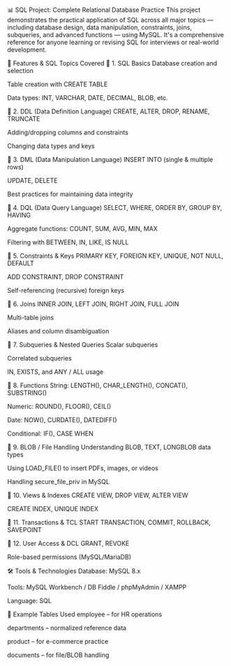 📊 SQL Project: Complete Relational Database Practice
This project demonstrates the practical application of SQL across all major topics — including database design, data manipulation, constraints, joins, subqueries, and advanced functions — using MySQL. It's a comprehensive reference for anyone learning or revising SQL for interviews or real-world development.

🚀 Features & SQL Topics Covered
🔷 1. SQL Basics
Database creation and selection

Table creation with CREATE TABLE

Data types: INT, VARCHAR, DATE, DECIMAL, BLOB, etc.

🔷 2. DDL (Data Definition Language)
CREATE, ALTER, DROP, RENAME, TRUNCATE

Adding/dropping columns and constraints

Changing data types and keys

🔷 3. DML (Data Manipulation Language)
INSERT INTO (single & multiple rows)

UPDATE, DELETE

Best practices for maintaining data integrity

🔷 4. DQL (Data Query Language)
SELECT, WHERE, ORDER BY, GROUP BY, HAVING

Aggregate functions: COUNT, SUM, AVG, MIN, MAX

Filtering with BETWEEN, IN, LIKE, IS NULL

🔷 5. Constraints & Keys
PRIMARY KEY, FOREIGN KEY, UNIQUE, NOT NULL, DEFAULT

ADD CONSTRAINT, DROP CONSTRAINT

Self-referencing (recursive) foreign keys

🔷 6. Joins
INNER JOIN, LEFT JOIN, RIGHT JOIN, FULL JOIN

Multi-table joins

Aliases and column disambiguation

🔷 7. Subqueries & Nested Queries
Scalar subqueries

Correlated subqueries

IN, EXISTS, and ANY / ALL usage

🔷 8. Functions
String: LENGTH(), CHAR_LENGTH(), CONCAT(), SUBSTRING()

Numeric: ROUND(), FLOOR(), CEIL()

Date: NOW(), CURDATE(), DATEDIFF()

Conditional: IF(), CASE WHEN

🔷 9. BLOB / File Handling
Understanding BLOB, TEXT, LONGBLOB data types

Using LOAD_FILE() to insert PDFs, images, or videos

Handling secure_file_priv in MySQL

🔷 10. Views & Indexes
CREATE VIEW, DROP VIEW, ALTER VIEW

CREATE INDEX, UNIQUE INDEX

🔷 11. Transactions & TCL
START TRANSACTION, COMMIT, ROLLBACK, SAVEPOINT

🔷 12. User Access & DCL
GRANT, REVOKE

Role-based permissions (MySQL/MariaDB)

🛠️ Tools & Technologies
Database: MySQL 8.x

Tools: MySQL Workbench / DB Fiddle / phpMyAdmin / XAMPP

Language: SQL

📁 Example Tables Used
employee – for HR operations

departments – normalized reference data

product – for e-commerce practice

documents – for file/BLOB handling

